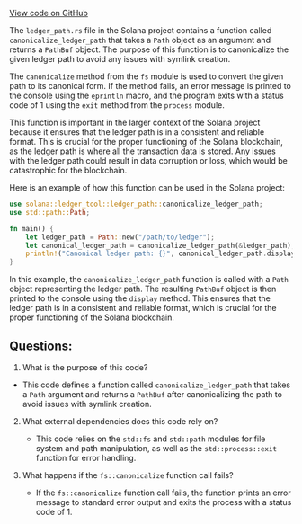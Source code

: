 [View code on GitHub](https://github.com/solana-labs/solana/blob/master/ledger-tool/src/ledger_path.rs)

The `ledger_path.rs` file in the Solana project contains a function called `canonicalize_ledger_path` that takes a `Path` object as an argument and returns a `PathBuf` object. The purpose of this function is to canonicalize the given ledger path to avoid any issues with symlink creation.

The `canonicalize` method from the `fs` module is used to convert the given path to its canonical form. If the method fails, an error message is printed to the console using the `eprintln` macro, and the program exits with a status code of 1 using the `exit` method from the `process` module.

This function is important in the larger context of the Solana project because it ensures that the ledger path is in a consistent and reliable format. This is crucial for the proper functioning of the Solana blockchain, as the ledger path is where all the transaction data is stored. Any issues with the ledger path could result in data corruption or loss, which would be catastrophic for the blockchain.

Here is an example of how this function can be used in the Solana project:

```rust
use solana::ledger_tool::ledger_path::canonicalize_ledger_path;
use std::path::Path;

fn main() {
    let ledger_path = Path::new("/path/to/ledger");
    let canonical_ledger_path = canonicalize_ledger_path(&ledger_path);
    println!("Canonical ledger path: {}", canonical_ledger_path.display());
}
```

In this example, the `canonicalize_ledger_path` function is called with a `Path` object representing the ledger path. The resulting `PathBuf` object is then printed to the console using the `display` method. This ensures that the ledger path is in a consistent and reliable format, which is crucial for the proper functioning of the Solana blockchain.
## Questions: 
 1. What is the purpose of this code?
   - This code defines a function called `canonicalize_ledger_path` that takes a `Path` argument and returns a `PathBuf` after canonicalizing the path to avoid issues with symlink creation.

2. What external dependencies does this code rely on?
   - This code relies on the `std::fs` and `std::path` modules for file system and path manipulation, as well as the `std::process::exit` function for error handling.

3. What happens if the `fs::canonicalize` function call fails?
   - If the `fs::canonicalize` function call fails, the function prints an error message to standard error output and exits the process with a status code of 1.